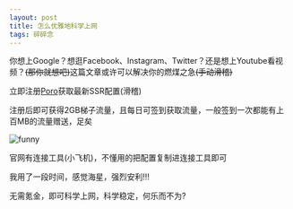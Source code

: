 ```yaml
---
layout: post
title: 怎么优雅地科学上网
tags: 碎碎念
---
```


你想上Google？想逛Facebook、Instagram、Twitter？还是想上Youtube看视频？~~(那你就想吧)~~这篇文章或许可以解决你的燃煤之急~~(手动滑稽)~~

立即注册[Poro](http://poro.ws/auth/register?code=385863)获取最新SSR配置(滑稽)

注册后即可获得2GB梯子流量，且每日可签到获取流量，一般签到一次都能有上百MB的流量赠送，足矣

![funny](https://lkopp.ml/exp/funny.png)

官网有连接工具(小飞机)，不懂用的把配置复制进连接工具即可

我用了一段时间，感觉海星，强烈安利!!!

无需氪金，即可科学上网，科学稳定，何乐而不为?
